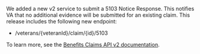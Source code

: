 We added a new v2 service to submit a 5103 Notice Response. This notifies VA that no additional evidence will be submitted for an existing claim. This release includes the following new endpoint:

* /veterans/{veteranId}/claim/{id}/5103

 
To learn more, see the [Benefits Claims API v2 documentation](https://developer.va.gov/explore/benefits/docs/claims?version=current).
